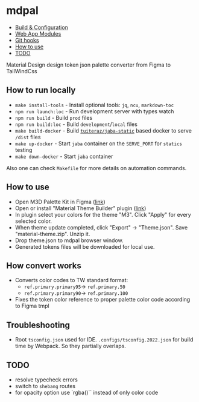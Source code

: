 # mdpal

- [Build & Configuration](#build--configuration)
- [Web App Modules](#web-app-modules)
- [Git hooks](#git-hooks)
- [How to use](#how-to-use)
- [TODO](#todo)

Material Design design token json palette converter from Figma to TailWindCss

## How to run locally

- `make install-tools` - Install optional tools: `jq`, `ncu`, `markdown-toc`
- `npm run launch:loc` - Run development server with types watch
- `npm run build` - Build `prod` files
- `npm run build:loc` - Build `development`/`local` files
- `make build-docker` - Build [`tuiteraz/jaba-static`](https://github.com/oleksii-honchar/jaba) based docker to serve `/dist` files
- `make up-docker` - Start `jaba` container on the `SERVE_PORT` for `statics` testing
- `make down-docker` - Start `jaba` container

Also one can check `Makefile` for more details on automation commands.

## How to use

- Open M3D Palette Kit in Figma ([link](https://www.figma.com/file/pCsQgzpNTStWeXqVNNzdjE/Material-3-Design-Kit-But-Better-(Community)?type=design&t=SSzGaw2y7xMAE8Ub-6))
- Open or install "Material Theme Builder" plugin ([link](https://www.figma.com/community/plugin/1034969338659738588/material-theme-builder))
- In plugin select your colors for the theme "M3". Click "Apply" for every selected color.
- When theme update completed, click "Export" -> "Theme.json". Save "material-theme.zip". Unzip it.
- Drop theme.json to mdpal browser window.
- Generated tokens files will be downloaded for local use.

## How convert works

- Converts color codes to TW standard format:
  - `ref.primary.primary95`-> `ref.primary.50`
  - `ref.primary.primary90`-> `ref.primary.100`
- Fixes the token color reference to proper palette color code according to Figma tmpl

## Troubleshooting

- Root `tsconfig.json` used for IDE. `.configs/tsconfig.2022.json` for build time by Webpack. So they partially overlaps.

## TODO

- resolve typecheck errors
- switch to `shebang` routes
- for opacity option use `rgba()`` instead of only color code
